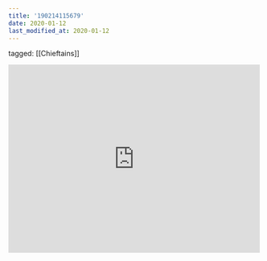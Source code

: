 ```yaml
---
title: '190214115679'
date: 2020-01-12
last_modified_at: 2020-01-12
---
```

tagged: [[Chieftains]]
<iframe allow="accelerometer; autoplay; clipboard-write; encrypted-media; gyroscope; picture-in-picture" allowfullscreen="" frameborder="0" height="375" id="youtube_iframe" src="https://www.youtube.com/embed/ikBYAnzICsc?feature=oembed&amp;enablejsapi=1&amp;origin=https://safe.txmblr.com&amp;wmode=opaque" width="500"></iframe>